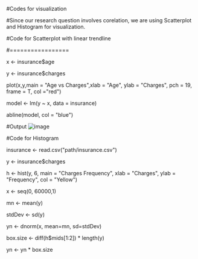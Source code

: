 #Codes for visualization

#Since our research question involves corelation, we are using Scatterplot and Histogram for visualization.

#Code for Scatterplot with linear trendline

#=================

x <- insurance$age

y <- insurance$charges

plot(x,y,main = "Age vs Charges",xlab = "Age", ylab = "Charges", pch = 19, frame = T, col ="red")

model <- lm(y ~ x, data = insurance)

abline(model, col = "blue")


#Output
![image](https://github.com/user-attachments/assets/126b0e05-0f8c-4f83-bcd9-1a018869ef05)


#Code for Histogram

insurance <- read.csv("path/insurance.csv")

y <- insurance$charges

h <- hist(y, 6, main = "Charges Frequency", xlab = "Charges", ylab = "Frequency", col = "Yellow")

x <- seq(0, 60000,1)

mn <- mean(y)

stdDev <- sd(y)

yn <- dnorm(x, mean=mn, sd=stdDev)

box.size <- diff(h$mids[1:2]) * length(y)

yn <- yn * box.size



